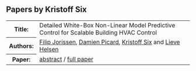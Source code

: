 ## Papers by Kristoff Six
<table><tr><th>Title:</th>
<td>Detailed White-Box Non-Linear Model Predictive Control for Scalable Building HVAC Control</td>
</tr>
<tr><th>Authors:</th>
<td>
<a href="/proceedings/authors/FilipJorissen">Filip Jorissen</a>, <a href="/proceedings/authors/DamienPicard">Damien Picard</a>, <a href="/proceedings/authors/KristoffSix">Kristoff Six</a> and <a href="/proceedings/authors/LieveHelsen">Lieve Helsen</a></td>
</tr>
<tr><th>Paper:</th>
<td><a href="/abstracts/abstract_4B_1">abstract</a> / <a href="/proceedings/papers/Modelica2021session4B_paper1.pdf">full paper</a></td>
</tr>
</table><br>
